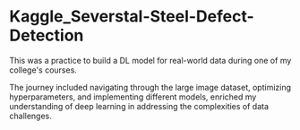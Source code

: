 # Kaggle_Severstal-Steel-Defect-Detection

This was a practice to build a DL model for real-world data during one of my college's courses.  

The journey included navigating through the large image dataset, optimizing hyperparameters, and implementing different models, enriched my understanding of deep learning in addressing the complexities of data challenges.
